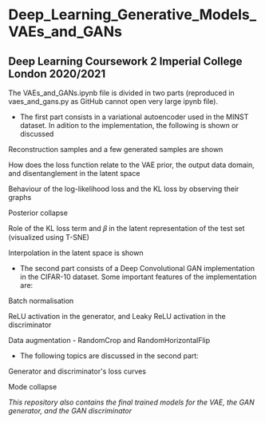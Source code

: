 # Deep_Learning_Generative_Models_VAEs_and_GANs 

## Deep Learning Coursework 2 Imperial College London 2020/2021

The VAEs_and_GANs.ipynb file is divided in two parts (reproduced in vaes_and_gans.py as GitHub cannot open very large ipynb file).

* The first part consists in a variational autoencoder used in the MINST dataset. In adition to the implementation, the following is shown or discussed

Reconstruction samples and a few generated samples are shown

How does the loss function relate to the VAE prior, the output data domain, and disentanglement in the latent space

Behaviour of the log-likelihood loss and the KL loss by observing their graphs

Posterior collapse

Role of the KL loss term and 𝛽 in the latent representation of the test set (visualized using T-SNE)

Interpolation in the latent space is shown

* The second part consists of a Deep Convolutional GAN implementation in the CIFAR-10 dataset. Some important features of the implementation are:

Batch normalisation

ReLU activation in the generator, and Leaky ReLU activation in the discriminator

Data augmentation - RandomCrop and RandomHorizontalFlip

 * The following topics are discussed in the second part:

Generator and discriminator's loss curves

Mode collapse

_This repository also contains the final trained models for the VAE, the GAN generator, and the GAN discriminator_
